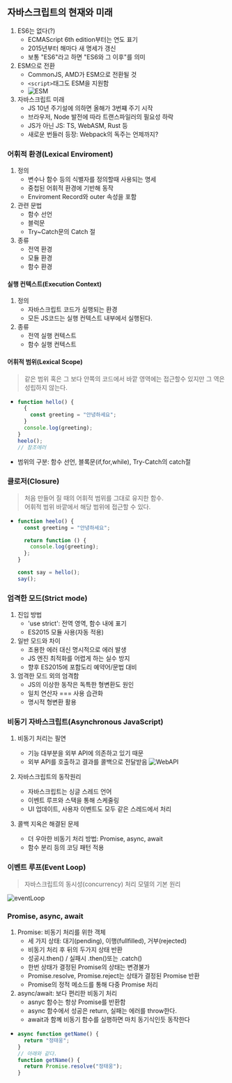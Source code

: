 ## 자바스크립트의 현재와 미래

1. ES6는 없다(?)
   - ECMAScript 6th edition부터는 연도 표기
   - 2015년부터 해마다 새 명세가 갱신
   - 보통 "ES6"라고 하면 "ES6와 그 이후"를 의미
2. ESM으로 전환
   - CommonJS, AMD가 ESM으로 전환될 것
   - `<script>`태그도 ESM을 지원함
   - ![ESM](https://user-images.githubusercontent.com/60641307/97533063-e0dc8980-19fa-11eb-9339-cc7c9796ee40.png)
3. 자바스크립트 미래
   - JS 10년 주기설에 의하면 올해가 3번쨰 주기 시작
   - 브라우저, Node 발전에 따라 트랜스파일러의 필요성 하락
   - JS가 아닌 JS: TS, WebASM, Rust 등
   - 새로운 번들러 등장: Webpack의 독주는 언제까지?

### 어휘적 환경(Lexical Enviroment)

1. 정의
   - 변수나 함수 등의 식별자를 정의할때 사용되는 명세
   - 중첩된 어휘적 환경에 기반해 동작
   - Enviroment Record와 outer 속성을 포함
2. 관련 문법
   - 함수 선언
   - 블럭문
   - Try~Catch문의 Catch 절
3. 종류
   - 전역 환경
   - 모듈 환경
   - 함수 환경

#### 실행 컨텍스트(Execution Context)

1. 정의
   - 자바스크립트 코드가 실행되는 환경
   - 모든 JS코드는 실행 컨텍스트 내부에서 실행된다.
2. 종류
   - 전역 실행 컨텍스트
   - 함수 실행 컨텍스트

#### 어휘적 범위(Lexical Scope)

> 같은 범위 혹은 그 보다 안쪽의 코드에서 바깥 영역에는 접근할수 있지만 그 역은 성립하지 않는다.

- ```js
  function hello() {
    {
      const greeting = "안녕하세요";
    }
    console.log(greeting);
  }
  heelo();
  // 참조에러
  ```
- 범위의 구분: 함수 선언, 블록문(if,for,while), Try-Catch의 catch절

### 클로저(Closure)

> 처음 만들어 질 때의 어휘적 범위를 그대로 유지한 함수.
> <br>어휘적 범위 바깥에서 해당 범위에 접근할 수 있다.

- ```js
  function heelo() {
    const greeting = "안녕하세요";

    return function () {
      console.log(greeting);
    };
  }

  const say = hello();
  say();
  ```

### 엄격한 모드(Strict mode)

1. 진입 방법
   - 'use strict': 전역 영역, 함수 내에 표기
   - ES2015 모듈 사용(자동 적용)
2. 일반 모드와 차이
   - 조용한 에러 대신 명시적으로 에러 발생
   - JS 엔진 최적화를 어렵게 하는 실수 방지
   - 향후 ES2015에 포함도리 예약어/문법 대비
3. 엄격한 모드 외의 엄격함
   - JS의 이상한 동작은 독특한 형변환도 원인
   - 일치 연산자 === 사용 습관화
   - 명시적 형변환 활용

### 비동기 자바스크립트(Asynchronous JavaScript)

1. 비동기 처리는 필연

   - 기능 대부분을 외부 API에 의존하고 있기 때문
   - 외부 API를 호출하고 결과를 콜백으로 전달받음
     ![WebAPI](https://user-images.githubusercontent.com/60641307/97534762-e5567180-19fd-11eb-91d8-1bf58e03132f.png)

2. 자바스크립트의 동작원리
   - 자바스크립트는 싱글 스레드 언어
   - 이벤트 루프와 스택을 통해 스케줄링
   - UI 업데이트, 사용자 이벤트도 모두 같은 스레드에서 처리
3. 콜백 지옥은 해결된 문제
   - 더 우아한 비동기 처리 방법: Promise, async, await
   - 함수 분리 등의 코딩 패턴 적용

### 이벤트 루프(Event Loop)

> 자바스크립트의 동시성(concurrency) 처리 모델의 기본 원리

![eventLoop](https://user-images.githubusercontent.com/60641307/97535082-6ada2180-19fe-11eb-8bbe-15db41727ea5.png)

### Promise, async, await

1. Promise: 비동기 처리를 위한 객체
   - 세 가지 상태: 대기(pending), 이행(fullfilled), 거부(rejected)
   - 비동기 처리 후 뒤의 두가지 상태 반환
   - 성공시.then() / 실패시 .then()또는 .catch()
   - 한번 상태가 결정된 Promise의 상태는 변경불가
   - Promise.resolve, Promise.reject는 상태가 결정된 Promise 반환
   - Promise의 정적 메소드를 통해 다중 Promise 처리
2. async/await: 보다 편리한 비동기 처리
   - asnyc 함수는 항상 Promise를 반환함
   - async 함수에서 성공은 return, 실패는 에러를 throw한다.
   - await과 함꼐 비동기 함수를 실행하면 마치 동기식인듯 동작한다

- ```js
  async function getName() {
    return "정태웅";
  }
  // 아래와 같다.
  function getName() {
    return Promise.resolve("정태웅");
  }
  ```
